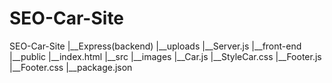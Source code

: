 # SEO-Car-Site

SEO-Car-Site
|__Express(backend)
  |__uploads
  |__Server.js
|__front-end
  |__public
    |__index.html
  |__src
    |__images
    |__Car.js
    |__StyleCar.css
    |__Footer.js
    |__Footer.css
  |__package.json
